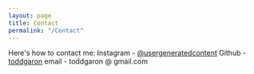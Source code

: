 ```yaml
---
layout: page
title: Contact
permalink: "/Contact"
---
```


Here's how to contact me:
Instagram - [@usergeneratedcontent](https://www.instagram.com/usergeneratedcontent/)
Github - [toddgaron](https://github.com/toddgaron)
email - toddgaron @ gmail.com
